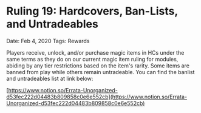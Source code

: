 # Ruling 19: Hardcovers, Ban-Lists, and Untradeables

Date: Feb 4, 2020
Tags: Rewards

Players receive, unlock, and/or purchase magic items in HCs under the same terms as they do on our current magic item ruling for modules, abiding by any tier restrictions based on the item's rarity.
Some items are banned from play while others remain untradeable. You can find the banlist and untradeables list at link below:

[https://www.notion.so/Errata-Unorganized-d53fec222d04483b809858c0e6e552cb](https://www.notion.so/Errata-Unorganized-d53fec222d04483b809858c0e6e552cb)